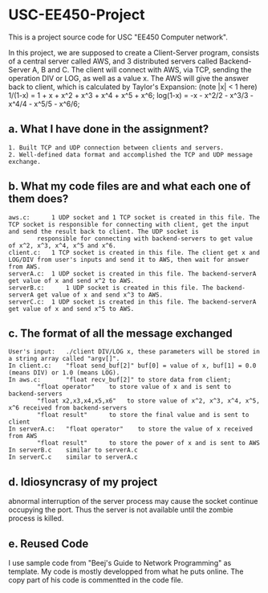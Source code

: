# USC-EE450-Project
This is a project source code for USC "EE450 Computer network". 

In this project, we are supposed to create a Client-Server program, consists of a central server called AWS, and 3 distributed servers called Backend-Server A, B and C. The client will connect with AWS, via TCP, sending the operation DIV or LOG, as well as a value x. The AWS will give the answer back to client, which is calculated by Taylor's Expansion: (note |x| < 1 here)
	1/(1-x) = 1 + x + x^2 + x^3 + x^4 + x^5 + x^6;
	log(1-x) = -x - x^2/2 - x^3/3 - x^4/4 - x^5/5 - x^6/6;

## a. What I have done in the assignment?
	1. Built TCP and UDP connection between clients and servers. 
	2. Well-defined data format and accomplished the TCP and UDP message exchange.

## b. What my code files are and what each one of them does?
	aws.c:		1 UDP socket and 1 TCP socket is created in this file. The TCP socket is responsible for connecting with client, get the input and send the result back to client. The UDP socket is 
			responsible for connecting with backend-servers to get value of x^2, x^3, x^4, x^5 and x^6.
	client.c:	1 TCP socket is created in this file. The client get x and LOG/DIV from user's inputs and send it to AWS, then wait for answer from AWS.
	serverA.c:	1 UDP socket is created in this file. The backend-serverA get value of x and send x^2 to AWS. 
	serverB.c:      1 UDP socket is created in this file. The backend-serverA get value of x and send x^3 to AWS.
	serverC.c:	1 UDP socket is created in this file. The backend-serverA get value of x and send x^5 to AWS.

## c. The format of all the message exchanged
	User's input: 	./client DIV/LOG x, these parameters will be stored in a string array called "argv[]". 
	In client.c:  	"float send_buf[2]" buf[0] = value of x, buf[1] = 0.0 (means DIV) or 1.0 (means LOG).
	In aws.c:       "float recv_buf[2]" to store data from client; 
			"float operator"    to store value of x and is sent to backend-servers
			"float x2,x3,x4,x5,x6"   to store value of x^2, x^3, x^4, x^5, x^6 received from backend-servers
			"float result" 	    to store the final value and is sent to client
	In serverA.c:   "float operator"    to store the value of x received from AWS
			"float result" 	    to store the power of x and is sent to AWS
	In serverB.c  	similar to serverA.c
	In serverC.c 	similar to serverA.c

## d. Idiosyncrasy of my project
abnormal interruption of the server process may cause the socket continue occupying the port. Thus the server is not available until the zombie process is killed.

## e. Reused Code
I use sample code from "Beej's Guide to Network Programming" as template. My code is mostly developped from what he puts online. The copy part of his code is commentted in the code file. 

